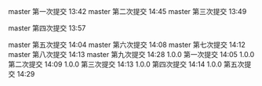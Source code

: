 master 第一次提交 13:42
master 第二次提交 14:45
master 第三次提交 13:49

master 第四次提交 13:57

master 第五次提交 14:04
master 第六次提交 14:08
master 第七次提交 14:12
master 第八次提交 14:13
master 第九次提交 14:28
1.0.0  第一次提交 14:05
1.0.0  第二次提交 14:09
1.0.0  第三次提交 14:13
1.0.0  第四次提交 14:14
1.0.0  第五次提交 14:29
